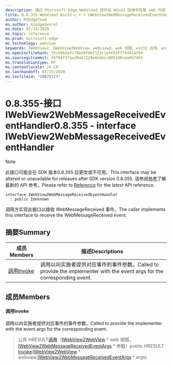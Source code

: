 ```yaml
---
description: 通过 Microsoft Edge WebView2 控件在 Win32 应用中托管 web 内容
title: 0.8.355-WebView2 Win32 c + + IWebView2WebMessageReceivedEventHandler
author: MSEdgeTeam
ms.author: msedgedevrel
ms.date: 07/14/2020
ms.topic: reference
ms.prod: microsoft-edge
ms.technology: webview
keywords: IWebView2、IWebView2WebView、webview2、web 视图、win32 应用、win32、edge
ms.openlocfilehash: 55ce9b2efc78bd4f0bf153c1e5655ff79d42af94
ms.sourcegitcommit: f6764f57aed9ab7229e4eb6cc8851d0cea667403
ms.translationtype: MT
ms.contentlocale: zh-CN
ms.lasthandoff: 07/15/2020
ms.locfileid: "10878153"
---
```

# <span data-ttu-id="a5482-104">0.8.355-接口 IWebView2WebMessageReceivedEventHandler</span><span class="sxs-lookup"><span data-stu-id="a5482-104">0.8.355 - interface IWebView2WebMessageReceivedEventHandler</span></span> 

> [!NOTE]
> <span data-ttu-id="a5482-105">此接口可能会在 SDK 版本0.8.355 后更改或不可用。</span><span class="sxs-lookup"><span data-stu-id="a5482-105">This interface may be altered or unavailable for releases after SDK version 0.8.355.</span></span> <span data-ttu-id="a5482-106">请参阅[参考](../../../webview2-api-reference.md)了解最新的 API 参考。</span><span class="sxs-lookup"><span data-stu-id="a5482-106">Please refer to [Reference](../../../webview2-api-reference.md) for the latest API reference.</span></span>

```
interface IWebView2WebMessageReceivedEventHandler
  : public IUnknown
```

<span data-ttu-id="a5482-107">调用方实现此接口以接收 WebMessageReceived 事件。</span><span class="sxs-lookup"><span data-stu-id="a5482-107">The caller implements this interface to receive the WebMessageReceived event.</span></span>

## <span data-ttu-id="a5482-108">摘要</span><span class="sxs-lookup"><span data-stu-id="a5482-108">Summary</span></span>

 <span data-ttu-id="a5482-109">成员</span><span class="sxs-lookup"><span data-stu-id="a5482-109">Members</span></span>                        | <span data-ttu-id="a5482-110">描述</span><span class="sxs-lookup"><span data-stu-id="a5482-110">Descriptions</span></span>
--------------------------------|---------------------------------------------
[<span data-ttu-id="a5482-111">调用</span><span class="sxs-lookup"><span data-stu-id="a5482-111">Invoke</span></span>](#invoke) | <span data-ttu-id="a5482-112">调用以向实施者提供对应事件的事件参数。</span><span class="sxs-lookup"><span data-stu-id="a5482-112">Called to provide the implementer with the event args for the corresponding event.</span></span>

## <span data-ttu-id="a5482-113">成员</span><span class="sxs-lookup"><span data-stu-id="a5482-113">Members</span></span>

#### <span data-ttu-id="a5482-114">调用</span><span class="sxs-lookup"><span data-stu-id="a5482-114">Invoke</span></span> 

<span data-ttu-id="a5482-115">调用以向实施者提供对应事件的事件参数。</span><span class="sxs-lookup"><span data-stu-id="a5482-115">Called to provide the implementer with the event args for the corresponding event.</span></span>

> <span data-ttu-id="a5482-116">公共 HRESULT[调用](#invoke)（[IWebView2WebView](IWebView2WebView.md) \* web 视图，[IWebView2WebMessageReceivedEventArgs](IWebView2WebMessageReceivedEventArgs.md) \* 参数）</span><span class="sxs-lookup"><span data-stu-id="a5482-116">public HRESULT [Invoke](#invoke)([IWebView2WebView](IWebView2WebView.md) \* webview,[IWebView2WebMessageReceivedEventArgs](IWebView2WebMessageReceivedEventArgs.md) \* args)</span></span>

